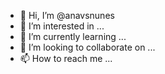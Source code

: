 - 👋 Hi, I’m @anavsnunes
- 👀 I’m interested in ...
- 🌱 I’m currently learning ...
- 💞️ I’m looking to collaborate on ...
- 📫 How to reach me ...

<!---
anavsnunes/anavsnunes is a ✨ special ✨ repository because its `README.md` (this file) appears on your GitHub profile.
You can click the Preview link to take a look at your changes.
--->
